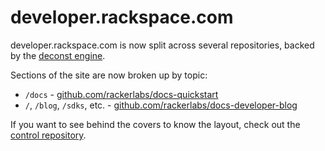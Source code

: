 # developer.rackspace.com

developer.rackspace.com is now split across several repositories, backed by the [deconst engine](https://github.com/deconst).

Sections of the site are now broken up by topic:

* `/docs` - [github.com/rackerlabs/docs-quickstart](https://github.com/rackerlabs/docs-quickstart)
* `/`, `/blog`, `/sdks`, etc. - [github.com/rackerlabs/docs-developer-blog](https://github.com/rackerlabs/docs-developer-blog)

If you want to see behind the covers to know the layout, check out the [control repository](https://github.com/rackerlabs/nexus-control).
